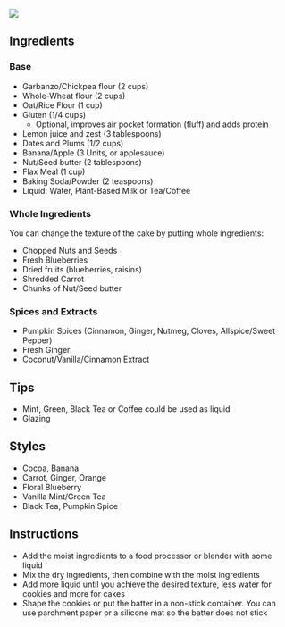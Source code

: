 ![](/images/page-icons/cakes-brownies-cookies.png)

## Ingredients 

### Base
- Garbanzo/Chickpea flour (2 cups)
- Whole-Wheat flour (2 cups)
- Oat/Rice Flour (1 cup)
- Gluten (1/4 cups)
  - Optional, improves air pocket formation (fluff) and adds protein
- Lemon juice and zest (3 tablespoons)
- Dates and Plums (1/2 cups) 
- Banana/Apple (3 Units, or applesauce)
- Nut/Seed butter (2 tablespoons)
- Flax Meal (1 cup)
- Baking Soda/Powder (2 teaspoons)
- Liquid: Water, Plant-Based Milk or Tea/Coffee

### Whole Ingredients
You can change the texture of the cake by putting whole ingredients:

- Chopped Nuts and Seeds
- Fresh Blueberries
- Dried fruits (blueberries, raisins)
- Shredded Carrot
- Chunks of Nut/Seed butter

### Spices and Extracts
- Pumpkin Spices (Cinnamon, Ginger, Nutmeg, Cloves, Allspice/Sweet Pepper)
- Fresh Ginger
- Coconut/Vanilla/Cinnamon Extract

## Tips

- Mint, Green, Black Tea or Coffee could be used as liquid
- Glazing

## Styles

- Cocoa, Banana
- Carrot, Ginger, Orange
- Floral Blueberry
- Vanilla Mint/Green Tea
- Black Tea, Pumpkin Spice

## Instructions

- Add the moist ingredients to a food processor or blender with some liquid
- Mix the dry ingredients, then combine with the moist ingredients
- Add more liquid until you achieve the desired texture, less water for cookies and more for cakes
- Shape the cookies or put the batter in a non-stick container. You can use parchment paper or a silicone mat so the batter does not stick